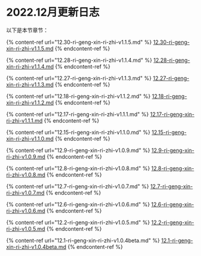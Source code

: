 # 2022.12月更新日志

以下是本节章节：

{% content-ref url="12.30-ri-geng-xin-ri-zhi-v1.1.5.md" %}
[12.30-ri-geng-xin-ri-zhi-v1.1.5.md](12.30-ri-geng-xin-ri-zhi-v1.1.5.md)
{% endcontent-ref %}

{% content-ref url="12.28-ri-geng-xin-ri-zhi-v1.1.4.md" %}
[12.28-ri-geng-xin-ri-zhi-v1.1.4.md](12.28-ri-geng-xin-ri-zhi-v1.1.4.md)
{% endcontent-ref %}

{% content-ref url="12.27-ri-geng-xin-ri-zhi-v1.1.3.md" %}
[12.27-ri-geng-xin-ri-zhi-v1.1.3.md](12.27-ri-geng-xin-ri-zhi-v1.1.3.md)
{% endcontent-ref %}

{% content-ref url="12.18-ri-geng-xin-ri-zhi-v1.1.2.md" %}
[12.18-ri-geng-xin-ri-zhi-v1.1.2.md](12.18-ri-geng-xin-ri-zhi-v1.1.2.md)
{% endcontent-ref %}

{% content-ref url="12.17-ri-geng-xin-ri-zhi-v1.1.1.md" %}
[12.17-ri-geng-xin-ri-zhi-v1.1.1.md](12.17-ri-geng-xin-ri-zhi-v1.1.1.md)
{% endcontent-ref %}

{% content-ref url="12.15-ri-geng-xin-ri-zhi-v1.1.0.md" %}
[12.15-ri-geng-xin-ri-zhi-v1.1.0.md](12.15-ri-geng-xin-ri-zhi-v1.1.0.md)
{% endcontent-ref %}

{% content-ref url="12.9-ri-geng-xin-ri-zhi-v1.0.9.md" %}
[12.9-ri-geng-xin-ri-zhi-v1.0.9.md](12.9-ri-geng-xin-ri-zhi-v1.0.9.md)
{% endcontent-ref %}

{% content-ref url="12.8-ri-geng-xin-ri-zhi-v1.0.8.md" %}
[12.8-ri-geng-xin-ri-zhi-v1.0.8.md](12.8-ri-geng-xin-ri-zhi-v1.0.8.md)
{% endcontent-ref %}

{% content-ref url="12.7-ri-geng-xin-ri-zhi-v1.0.7.md" %}
[12.7-ri-geng-xin-ri-zhi-v1.0.7.md](12.7-ri-geng-xin-ri-zhi-v1.0.7.md)
{% endcontent-ref %}

{% content-ref url="12.6-ri-geng-xin-ri-zhi-v1.0.6.md" %}
[12.6-ri-geng-xin-ri-zhi-v1.0.6.md](12.6-ri-geng-xin-ri-zhi-v1.0.6.md)
{% endcontent-ref %}

{% content-ref url="12.2-ri-geng-xin-ri-zhi-v1.0.5.md" %}
[12.2-ri-geng-xin-ri-zhi-v1.0.5.md](12.2-ri-geng-xin-ri-zhi-v1.0.5.md)
{% endcontent-ref %}

{% content-ref url="12.1-ri-geng-xin-ri-zhi-v1.0.4beta.md" %}
[12.1-ri-geng-xin-ri-zhi-v1.0.4beta.md](12.1-ri-geng-xin-ri-zhi-v1.0.4beta.md)
{% endcontent-ref %}
